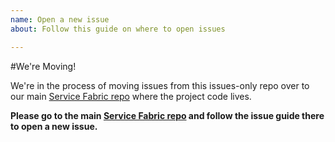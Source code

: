 ```yaml
---
name: Open a new issue
about: Follow this guide on where to open issues

---
```


#We're Moving!

We're in the process of moving issues from this issues-only repo over to our main [Service Fabric repo](https://github.com/Microsoft/service-fabric) where the project code lives.

**Please go to the main [Service Fabric repo](https://github.com/Microsoft/service-fabric) and follow the issue guide there to open a new issue.**
